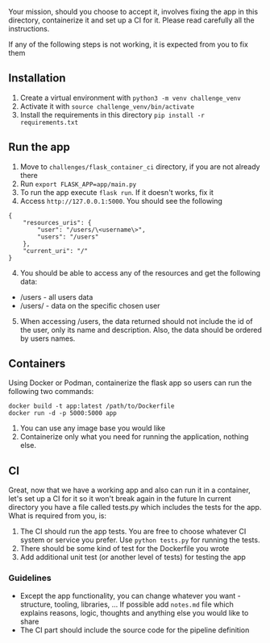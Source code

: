 Your mission, should you choose to accept it, involves fixing the app in this directory, containerize it and set up a CI for it.
Please read carefully all the instructions.

If any of the following steps is not working, it is expected from you to fix them

## Installation

1. Create a virtual environment with `python3 -m venv challenge_venv`
2. Activate it with `source challenge_venv/bin/activate`
3. Install the requirements in this directory `pip install -r requirements.txt`

## Run the app

1. Move to `challenges/flask_container_ci` directory, if you are not already there
1. Run `export FLASK_APP=app/main.py`
1. To run the app execute `flask run`. If it doesn't works, fix it
3. Access `http://127.0.0.1:5000`. You should see the following

```
{
    "resources_uris": {
        "user": "/users/\<username\>",
        "users": "/users"
    },
    "current_uri": "/"
}
```

4. You should be able to access any of the resources and get the following data:

* /users - all users data 
* /users/<username> - data on the specific chosen user

5. When accessing /users, the data returned should not include the id of the user, only its name and description. Also, the data should be ordered by users names.

## Containers

Using Docker or Podman, containerize the flask app so users can run the following two commands:

```
docker build -t app:latest /path/to/Dockerfile
docker run -d -p 5000:5000 app
```

1. You can use any image base you would like
2. Containerize only what you need for running the application, nothing else.

## CI

Great, now that we have a working app and also can run it in a container, let's set up a CI for it so it won't break again in the future
In current directory you have a file called tests.py which includes the tests for the app. What is required from you, is:

1. The CI should run the app tests. You are free to choose whatever CI system or service you prefer. Use `python tests.py` for running the tests.
2. There should be some kind of test for the Dockerfile you wrote
3. Add additional unit test (or another level of tests) for testing the app

### Guidelines 

* Except the app functionality, you can change whatever you want - structure, tooling, libraries, ... If possible add `notes.md` file which explains reasons, logic, thoughts and anything else you would like to share
* The CI part should include the source code for the pipeline definition

